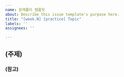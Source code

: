 ```yaml
---
name: 문제풀이 탬플릿
about: Describe this issue template's purpose here.
title: "[week.N] [practice] Topic"
labels: ''
assignees: ''

---
```


## (주제)

### (참고)
